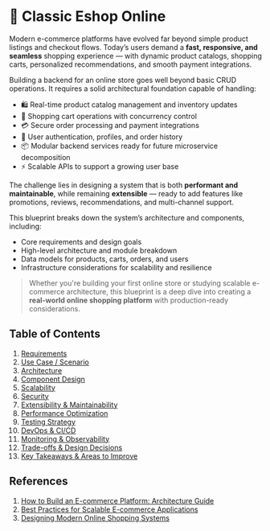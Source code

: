 # 🛒 Classic Eshop Online

Modern e-commerce platforms have evolved far beyond simple product listings and checkout flows. Today’s users demand a **fast, responsive, and seamless** shopping experience — with dynamic product catalogs, shopping carts, personalized recommendations, and smooth payment integrations.

Building a backend for an online store goes well beyond basic CRUD operations. It requires a solid architectural foundation capable of handling:

- 🛍️ Real-time product catalog management and inventory updates
- 🛒 Shopping cart operations with concurrency control
- 💳 Secure order processing and payment integrations
- 👤 User authentication, profiles, and order history
- 📦 Modular backend services ready for future microservice decomposition
- ⚡ Scalable APIs to support a growing user base

The challenge lies in designing a system that is both **performant and maintainable**, while remaining **extensible** — ready to add features like promotions, reviews, recommendations, and multi-channel support.

This blueprint breaks down the system’s architecture and components, including:

- Core requirements and design goals
- High-level architecture and module breakdown
- Data models for products, carts, orders, and users
- Infrastructure considerations for scalability and resilience

> Whether you're building your first online store or studying scalable e-commerce architecture, this blueprint is a deep dive into creating a **real-world online shopping platform** with production-ready considerations.

## Table of Contents

 1. [Requirements](docs/requirements.md)
 2. [Use Case / Scenario](docs/use-case-scenario.md)
 3. [Architecture](docs/architecture.md)
 4. [Component Design](docs/component-design.md)
 5. [Scalability](docs/scalability.md)
 6. [Security](docs/security.md)
 7. [Extensibility & Maintainability](docs/extensibility.md)
 8. [Performance Optimization](docs/performance.md)
 9. [Testing Strategy](docs/testing.md)
10. [DevOps & CI/CD](docs/devops.md)
11. [Monitoring & Observability](docs/observability.md)
12. [Trade-offs & Design Decisions](docs/design-decision.md)
13. [Key Takeaways & Areas to Improve](docs/takeaway.md)

## References

1. [How to Build an E-commerce Platform: Architecture Guide](https://www.altexsoft.com/blog/engineering/how-to-build-ecommerce-architecture/)
2. [Best Practices for Scalable E-commerce Applications](https://aws.amazon.com/solutions/implementations/ecommerce-platform/)
3. [Designing Modern Online Shopping Systems](https://www.oreilly.com/library/view/designing-large-scale-web/9781449312025/)
